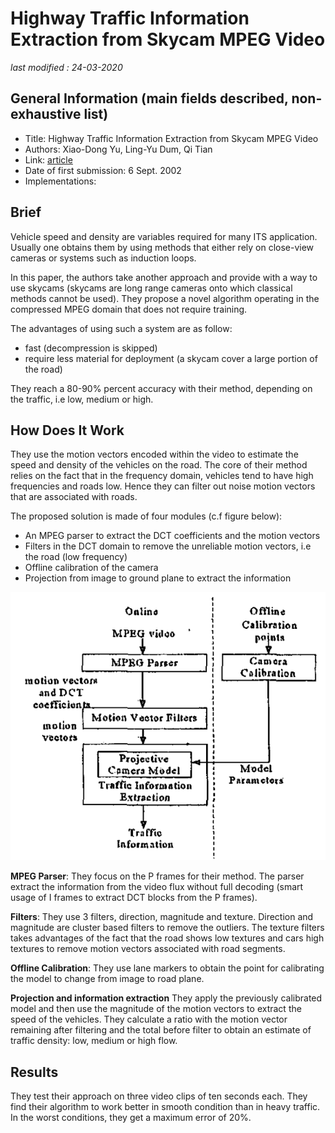 # Highway Traffic Information Extraction from Skycam MPEG Video

_last modified : 24-03-2020_

## General Information (main fields described, non-exhaustive list)

- Title: Highway Traffic Information Extraction from Skycam MPEG Video
- Authors: Xiao-Dong Yu, Ling-Yu Dum, Qi Tian
- Link: [article](https://ieeexplore.ieee.org/document/1041185)
- Date of first submission:  6 Sept. 2002 
- Implementations:

## Brief

Vehicle speed and density are variables required for many ITS application. Usually one obtains them by using methods that either rely on close-view cameras or systems such as induction loops.

In this paper, the authors take another approach and provide with a way to use skycams (skycams are long range cameras onto which classical methods cannot be used). They propose a novel algorithm operating in the compressed MPEG domain that does not require training.

The advantages of using such a system are as follow:

- fast (decompression is skipped)
- require less material for deployment (a skycam cover a large portion of the road)

They reach a 80-90% percent accuracy with their method, depending on the traffic, i.e low, medium or high.

## How Does It Work

They use the motion vectors encoded within the video to estimate the speed and density of the vehicles on the road. The core of their method relies on the fact that in the frequency domain, vehicles tend to have high frequencies and roads low. Hence they can filter out noise motion vectors that are associated with roads.

The proposed solution is made of four modules (c.f figure below):

- An MPEG parser to extract the DCT coefficients and the motion vectors
- Filters in the DCT domain to remove the unreliable motion vectors, i.e the road (low frequency)
- Offline calibration of the camera
- Projection from image to ground plane to extract the information

![solution](https://raw.githubusercontent.com/D3lt4lph4/papers/master/docs/images/flow/HighwayTrafficInformationExtractionSkycamMPEGVideo/solution.png "solution")


**MPEG Parser**: They focus on the P frames for their method. The parser extract the information from the video flux without full decoding (smart usage of I frames to extract DCT blocks from the P frames).

**Filters**: They use 3 filters, direction, magnitude and texture. Direction and magnitude are cluster based filters to remove the outliers. The texture filters takes advantages of the fact that the road shows low textures and cars high textures to remove motion vectors associated with road segments.

**Offline Calibration**: They use lane markers to obtain the point for calibrating the model to change from image to road plane.

**Projection and information extraction** They apply the previously calibrated model and then use the magnitude of the motion vectors to extract the speed of the vehicles. They calculate a ratio with the motion vector remaining after filtering and the total before filter to obtain an estimate of traffic density: low, medium or high flow.

## Results

They test their approach on three video clips of ten seconds each. They find their algorithm to work better in smooth condition than in heavy traffic. In the worst conditions, they get a maximum error of 20%.
